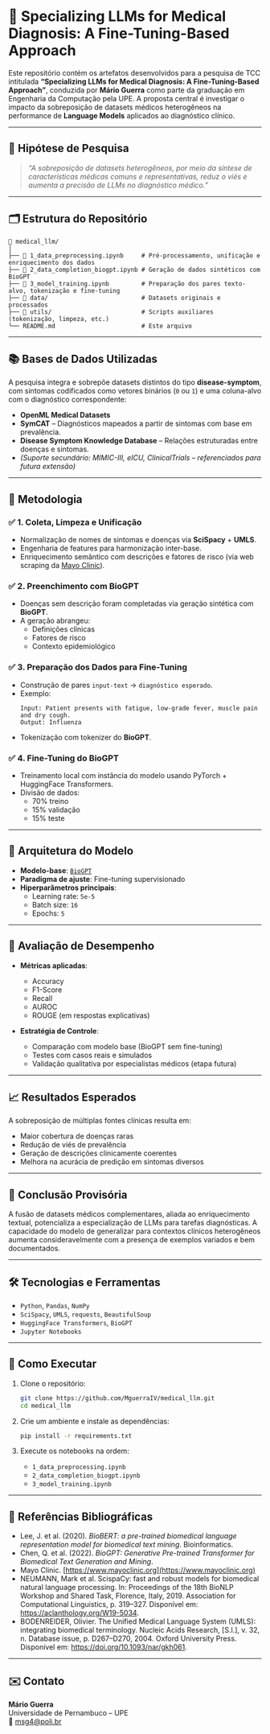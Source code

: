 # 🧠 Specializing LLMs for Medical Diagnosis: A Fine-Tuning-Based Approach

Este repositório contém os artefatos desenvolvidos para a pesquisa de TCC intitulada **“Specializing LLMs for Medical Diagnosis: A Fine-Tuning-Based Approach”**, conduzida por **Mário Guerra** como parte da graduação em Engenharia da Computação pela UPE. A proposta central é investigar o impacto da sobreposição de datasets médicos heterogêneos na performance de **Language Models** aplicados ao diagnóstico clínico.

---

## 📌 Hipótese de Pesquisa

> *“A sobreposição de datasets heterogêneos, por meio da síntese de características médicas comuns e representativas, reduz o viés e aumenta a precisão de LLMs no diagnóstico médico.”*

---

## 🗂 Estrutura do Repositório

```
📁 medical_llm/
│
├── 📒 1_data_preprocessing.ipynb     # Pré-processamento, unificação e enriquecimento dos dados
├── 📒 2_data_completion_biogpt.ipynb # Geração de dados sintéticos com BioGPT
├── 📒 3_model_training.ipynb         # Preparação dos pares texto-alvo, tokenização e fine-tuning
├── 📂 data/                          # Datasets originais e processados
├── 📂 utils/                         # Scripts auxiliares (tokenização, limpeza, etc.)
└── README.md                        # Este arquivo
```

---

## 📚 Bases de Dados Utilizadas

A pesquisa integra e sobrepõe datasets distintos do tipo **disease-symptom**, com sintomas codificados como vetores binários (`0` ou `1`) e uma coluna-alvo com o diagnóstico correspondente:

- **OpenML Medical Datasets**  
- **SymCAT** – Diagnósticos mapeados a partir de sintomas com base em prevalência.
- **Disease Symptom Knowledge Database** – Relações estruturadas entre doenças e sintomas.
- *(Suporte secundário: MIMIC-III, eICU, ClinicalTrials – referenciados para futura extensão)*

---

## 🧪 Metodologia

### ✅ 1. Coleta, Limpeza e Unificação
- Normalização de nomes de sintomas e doenças via **SciSpacy** + **UMLS**.
- Engenharia de features para harmonização inter-base.
- Enriquecimento semântico com descrições e fatores de risco (via web scraping da [Mayo Clinic](https://www.mayoclinic.org/)).

### ✅ 2. Preenchimento com BioGPT
- Doenças sem descrição foram completadas via geração sintética com **BioGPT**.
- A geração abrangeu:
  - Definições clínicas
  - Fatores de risco
  - Contexto epidemiológico

### ✅ 3. Preparação dos Dados para Fine-Tuning
- Construção de pares `input-text` → `diagnóstico esperado`.
- Exemplo:
  ```
  Input: Patient presents with fatigue, low-grade fever, muscle pain and dry cough.
  Output: Influenza
  ```
- Tokenização com tokenizer do **BioGPT**.

### ✅ 4. Fine-Tuning do BioGPT
- Treinamento local com instância do modelo usando PyTorch + HuggingFace Transformers.
- Divisão de dados:
  - 70% treino
  - 15% validação
  - 15% teste

---

## 🧠 Arquitetura do Modelo

- **Modelo-base**: [`BioGPT`](https://huggingface.co/microsoft/BioGPT)
- **Paradigma de ajuste**: Fine-tuning supervisionado
- **Hiperparâmetros principais**:
  - Learning rate: `5e-5`
  - Batch size: `16`
  - Epochs: `5`

---

## 📏 Avaliação de Desempenho

- **Métricas aplicadas**:
  - Accuracy
  - F1-Score
  - Recall
  - AUROC
  - ROUGE (em respostas explicativas)

- **Estratégia de Controle**:
  - Comparação com modelo base (BioGPT sem fine-tuning)
  - Testes com casos reais e simulados
  - Validação qualitativa por especialistas médicos (etapa futura)

---

## 📈 Resultados Esperados

A sobreposição de múltiplas fontes clínicas resulta em:
- Maior cobertura de doenças raras
- Redução de viés de prevalência
- Geração de descrições clinicamente coerentes
- Melhora na acurácia de predição em sintomas diversos

---

## 🔬 Conclusão Provisória

A fusão de datasets médicos complementares, aliada ao enriquecimento textual, potencializa a especialização de LLMs para tarefas diagnósticas. A capacidade do modelo de generalizar para contextos clínicos heterogêneos aumenta consideravelmente com a presença de exemplos variados e bem documentados.

---

## 🛠 Tecnologias e Ferramentas

- `Python`, `Pandas`, `NumPy`
- `SciSpacy`, `UMLS`, `requests`, `BeautifulSoup`
- `HuggingFace Transformers`, `BioGPT`
- `Jupyter Notebooks`

---

## 📎 Como Executar

1. Clone o repositório:
   ```bash
   git clone https://github.com/MguerraIV/medical_llm.git
   cd medical_llm
   ```

2. Crie um ambiente e instale as dependências:
   ```bash
   pip install -r requirements.txt
   ```

3. Execute os notebooks na ordem:
   - `1_data_preprocessing.ipynb`
   - `2_data_completion_biogpt.ipynb`
   - `3_model_training.ipynb`

---

## 🧾 Referências Bibliográficas

- Lee, J. et al. (2020). *BioBERT: a pre-trained biomedical language representation model for biomedical text mining*. Bioinformatics.
- Chen, Q. et al. (2022). *BioGPT: Generative Pre-trained Transformer for Biomedical Text Generation and Mining*.
- Mayo Clinic. [https://www.mayoclinic.org](https://www.mayoclinic.org)
- NEUMANN, Mark et al. ScispaCy: fast and robust models for biomedical natural language processing. In: Proceedings of the 18th BioNLP Workshop and Shared Task, Florence, Italy, 2019. Association for Computational Linguistics, p. 319–327. Disponível em: https://aclanthology.org/W19-5034.
- BODENREIDER, Olivier. The Unified Medical Language System (UMLS): integrating biomedical terminology. Nucleic Acids Research, [S.l.], v. 32, n. Database issue, p. D267–D270, 2004. Oxford University Press. Disponível em: https://doi.org/10.1093/nar/gkh061. 
---

## ✉️ Contato

**Mário Guerra**  
Universidade de Pernambuco – UPE  
📧 [msg4@poli.br](mailto:msg4@poli.br)
